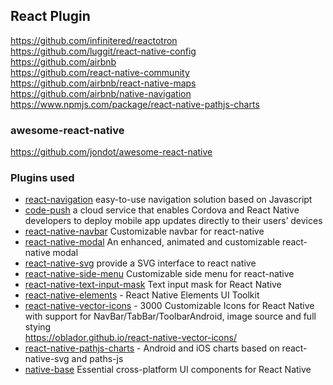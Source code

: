 ## React Plugin
https://github.com/infinitered/reactotron   
https://github.com/luggit/react-native-config   
https://github.com/airbnb   
https://github.com/react-native-community   
https://github.com/airbnb/react-native-maps 
https://github.com/airbnb/native-navigation 
https://www.npmjs.com/package/react-native-pathjs-charts    

### awesome-react-native    
https://github.com/jondot/awesome-react-native

### Plugins used    
* [react-navigation](https://github.com/react-community/react-navigation)  easy-to-use navigation solution based on Javascript 
* [code-push](http://microsoft.github.io/code-push/)  a cloud service that enables Cordova and React Native developers to deploy mobile app updates directly to their users’ devices
* [react-native-navbar](https://github.com/react-native-community/react-native-navbar)  Customizable navbar for react-native 
* [react-native-modal](https://github.com/react-native-community/react-native-modal)  An enhanced, animated and customizable react-native modal 
* [react-native-svg](https://github.com/react-native-community/react-native-svg) provide a SVG interface to react native 
* [react-native-side-menu](https://github.com/react-native-community/react-native-side-menu)  Customizable side menu for react-native  
* [react-native-text-input-mask](https://github.com/react-native-community/react-native-text-input-mask) Text input mask for React Native 
* [react-native-elements](https://github.com/react-native-community/react-native-elements) - React Native Elements UI Toolkit
* [react-native-vector-icons](https://github.com/oblador/react-native-vector-icons) - 3000 Customizable Icons for React Native with support for NavBar/TabBar/ToolbarAndroid, image source and full stying  
https://oblador.github.io/react-native-vector-icons/    
* [react-native-pathjs-charts](https://github.com/capitalone/react-native-pathjs-charts) - Android and iOS charts based on react-native-svg and paths-js
* [native-base](https://github.com/GeekyAnts/NativeBase)   Essential cross-platform UI components for React Native
 

